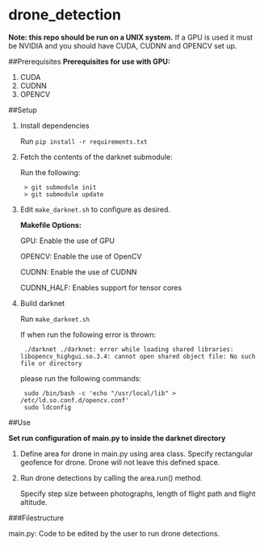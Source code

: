 # drone_detection

**Note: this repo should be run on a UNIX system.** If a GPU is used it must be NVIDIA and you should have CUDA, CUDNN and OPENCV set up.

##Prerequisites
**Prerequisites for use with GPU:**
1. CUDA
2. CUDNN
3. OPENCV

##Setup
1. Install dependencies

    Run `pip install -r requirements.txt`
   

2. Fetch the contents of the darknet submodule:
    
   Run the following:
   
        > git submodule init 
        > git submodule update
   
3. Edit `make_darknet.sh` to configure as desired.
    
    **Makefile Options:**

   GPU: Enable the use of GPU
   
   OPENCV: Enable the use of OpenCV
   
   CUDNN: Enable the use of CUDNN
   
   CUDNN_HALF: Enables support for tensor cores

4. Build darknet 
   
    Run `make_darknet.sh`
   
    If when run the following error is thrown:
    
        ./darknet ./darknet: error while loading shared libraries: libopencv_highgui.so.3.4: cannot open shared object file: No such file or directory

    please run the following commands:
    
        sudo /bin/bash -c 'echo "/usr/local/lib" > /etc/ld.so.conf.d/opencv.conf'
        sudo ldconfig

##Use

**Set run configuration of main.py to inside the darknet directory**

1. Define area for drone in main.py using area class.
    Specify rectangular geofence for drone. Drone will not leave this defined space.
2. Run drone detections by calling the area.run() method.

    Specify step size between photographs, length of flight path and flight altitude.

###Filestructure

   main.py: Code to be edited by the user to run drone detections.
   
   

    
